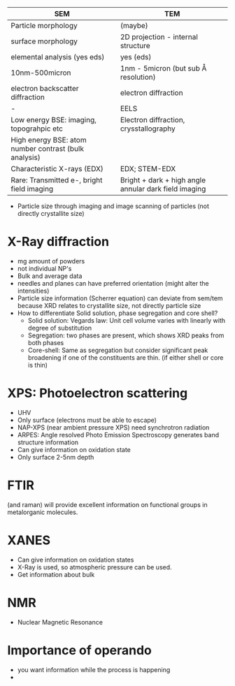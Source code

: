 SEM | TEM
--- | ---
Particle morphology | (maybe)
surface morphology | 2D projection - internal structure
elemental analysis (yes eds) | yes (eds)
10nm-500micron | 1nm - 5micron (but sub Å resolution)
electron backscatter diffraction | electron diffraction
- | EELS
Low energy BSE: imaging, topograhpic etc| Electron diffraction, crysstallography
High energy BSE: atom number contrast (bulk analysis) | 
Characteristic X-rays (EDX) | EDX; STEM-EDX
Rare: Transmitted e-, bright field imaging | Bright + dark + high angle annular dark field imaging
- Particle size through imaging and image scanning of particles (not directly crystallite size)

# X-Ray diffraction
- mg amount of powders
- not individual NP's
- Bulk and average data
- needles and planes can have preferred orientation (might alter the intensities)
- Particle size information (Scherrer equation) can deviate from sem/tem because XRD relates to crystallite size, not directly particle size
- How to differentiate Solid solution, phase segregation and core shell?
	- Solid solution: Vegards law: Unit cell volume varies with linearly with degree of substitution
	- Segregation: two phases are present, which shows XRD peaks from both phases
	- Core-shell: Same as segregation but consider significant peak broadening if one of the constituents are thin. (if either shell or core is thin)

# XPS: Photoelectron scattering
- UHV
- Only surface (electrons must be able to escape)
- NAP-XPS (near ambient pressure XPS) need synchrotron radiation
- ARPES: Angle resolved Photo Emission Spectroscopy generates band structure information
- Can give information on oxidation state
- Only surface 2-5nm depth

# FTIR
(and raman) will provide excellent information on functional groups in metalorganic molecules.
# XANES
- Can give information on oxidation states
- X-Ray is used, so atmospheric pressure can be used.
- Get information about bulk

# NMR
- Nuclear Magnetic Resonance

# Importance of operando
- you want information while the process is happening
- 